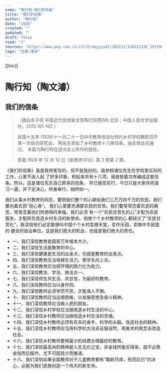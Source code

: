 ```yaml
---
name: "陶行知-我们的信条"
title: "我们的信条"
author: "陶行知"
date: "1926"
created: ""
updated: ""
draft: false
read: "1"
sources: "https://www.pep.com.cn/zslth/xqjyzydl/202111/t20211126_1972064.shtml"
tags: "文章/演讲"
---
```


[[toc]]

# 陶行知（陶文濬）

## 我们的信条

> （摘自余子侠.中国近代思想家文库陶行知卷[M].北京：中国人民大学出版社，2015:161-162.）

> 民国十五年 (1926)十一月二十一日中华教育改进社特约乡村学校教职员开第一次结合研究会，
> 陶先生草拟了乡村教师十八条信条，由全体会员通过。 本篇为陶行知在这次会上所作的报告。
>
> 原载 1926 年 12 月 10 日《新教育评论》第 3 卷第 2 期。

《我们的信条》虽是我用笔写的，但不是我创的。我参观诸位先生在学校里实际的工作，心里不由人起
了好多印象，积起来共有十八项，我就依着次序编成这套信条。所以，这是诸位先生自己原来的信条，
早已接受实行，今日只是大家共同温习一遍，并下定决心，终身奉行，始终如一。

我们从事乡村教育的同志，要把我们整个的心献给我们三万万四千万的农民。我们要向着农民“烧心香”。
我们心里要充满那农民的甘苦。我们要常常念着农民的痛苦，常常念着他们所想得的幸福，我们必须
有一个“农民甘苦化的心”才配为农民服务，才配担负改造乡村生活的新使命。倘使个个乡村教师的心
都经过了“农民甘苦化”，我深信他们必定能够叫中国个个乡村变做天堂，变作乐园，变做中华民国的
健全的自治单位。这是我们绝大的机会，也就是我们绝大的责任。

- 一、我们深信教育是国家万年根本大计。
- 二、我们深信生活是教育的中心。
- 三、我们深信健康是生活的出发点，也就是教育的出发点。
- 四、我们深信教育应当培植生活力，使学生向上长。
- 五、我们深信教育应当把环境的阻力化为助力。
- 六、我们深信教法、学法、做法合一。
- 七、我们深信师生共生活、共甘苦，为最好的教育。
- 八、我们深信教师应当以身作则。
- 九、我们深信教师必须学而不厌，才能诲人不倦。
- 十、我们深信教师应当运用困难，以发展思想及奋斗精神。
- 十一、我们深信教师应当做人民的朋友。
- 十二、我们深信乡村学校应当做改造乡村生活的中心。
- 十三、我们深信乡村教师应当做改造乡村生活的灵魂。
- 十四、我们深信乡村教师必须有农夫的身手、科学的头脑、改造社会的精神。
- 十五、我们深信乡村教师应当用科学的方法去征服自然，用美术的观念去改造社会。
- 十六、我们深信乡村教师要用最少的经费办理最好的教育。
- 十七、我们深信最高尚的精神是人生无价之宝，非金钱所能买得来，就不必靠金钱而后振作，尤不可因钱少而推诿。
- 十八、我们深信如果全国教师对于儿童教育都有“鞠躬尽瘁，死而后已”的决心，必能为我们民族创造一个伟大的新生命。
